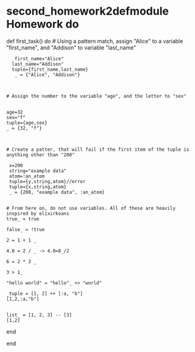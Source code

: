   # second_homework2defmodule Homework do

  def first_task() do
    # Using a pattern match, assign "Alice" to a variable "first_name", and "Addison" to variable "last_name"


       first_name="Alice"
      last_name="Addison"
      tuple={first_name,last_name}
       _ = {"Alice", "Addison"}



    # Assign the number to the variable "age", and the letter to "sex"


    age=32
    sex="f"
    tuple={age,sex}
    _ = {32, "f"}



    # Create a patter, that will fail if the first item of the tuple is anything other than "200"
    
     x=200
     string="example data"
     atom=:an_atom
     tuple={y,string,atom}//error
     tuple={x,string,atom}
     _ = {200, "example data", :an_atom}


    # From here on, do not use variables. All of these are heavily inspired by elixirkoans
    true_ = true

    false_ = !true

    2 = 1 + 1 _

    4.0 = 2 / _ -> 4.0=8_/2

    6 = 2 * 3 _

    3 > 1_

    "hello world" = "hello"_ <> "world"
    
    _tuple = [1, 2] ++ [:a, "b"]
    [1,2,:a,"b"]


    list_ = [1, 2, 3] -- [3]
    [1,2]

end
  
end
